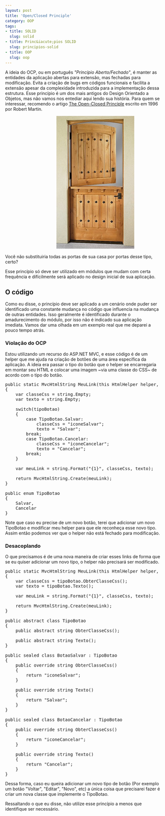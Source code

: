 ```yaml
--- 
layout: post
title: 'Open/Closed Principle'
category: OOP
tags: 
- title: SOLID
  slug: solid
- title: Princ&iacute;pios SOLID
  slug: principios-solid  
- title: OOP
  slug: oop
---
```


A ideia do OCP, ou em português *"Princípio Aberto/Fechado"*, é manter as entidades da aplicação abertas para extensão, mas fechadas para modificação.
Evita a criação de bugs em códigos funcionais e facilita a extensão apesar da complexidade introduzida para a implementação dessa estrutura.
Esse princípio é um dos mais antigos do Design Orientado a Objetos, mas não vamos nos entediar aqui lendo sua história. Para quem se interessar, recomendo o artigo [The Open-Closed Principle][ocp-robert-martin-artile] escrito em 1996 por Robert Martin.

<img title="Porta holandesa" src="/images/dutch-door-ocp.jpg" class="post_img" style="margin-left:33%;" />
<p class="post_img_subtitle">Você não substituiria todas as portas de sua casa por portas desse tipo, certo?</p>

Esse princípio só deve ser utilizado em módulos que mudam com certa frequência e difícilmente será aplicado no design inicial de sua aplicação.

## O código

Como eu disse, o princípio deve ser aplicado a um cenário onde puder ser identificado uma constante mudança no código que influencia na mudança de outras entidades.
Isso geralmente é identificado durante o amadurecimento do módulo, por isso não é indicado sua aplicação imediata.
Vamos dar uma olhada em um exemplo real que me deparei a pouco tempo atrás.

### Violação do OCP

Estou utilizando um recurso do ASP.NET MVC, e esse código é de um helper que me ajuda na criação de botões de uma área específica da aplicação.
A ideia era passar o tipo do botão que o helper se encarregaria em montar seu HTML e colocar uma imagem ~via uma classe do CSS~ de acordo com o tipo do botão.

<pre name="code" class="c-sharp">
public static MvcHtmlString MeuLink(this HtmlHelper helper, TipoBotao tipoBotao)
{
    var classeCss = string.Empty;
	var texto = string.Empty;
	
	switch(tipoBotao)
	{
		case TipoBotao.Salvar:
			classeCss = "iconeSalvar";
			texto = "Salvar";
		break;
		case TipoBotao.Cancelar:
			classeCss = "iconeCancelar";
			texto = "Cancelar";
		break;
	}

    var meuLink = string.Format("<a class='estiloPadraoDoBotao {0}'><span>{1}</span></a>", classeCss, texto);

    return MvcHtmlString.Create(meuLink);
}

public enum TipoBotao
{
    Salvar,
    Cancelar
}
</pre>

Note que caso eu precise de um novo botão, terei que adicionar um novo TipoBotao e modificar meu helper para que ele reconheça esse novo tipo. Assim então podemos ver que o helper não está fechado para modificação.

### Desacoplando

O que precisamos é de uma nova maneira de criar esses links de forma que se eu quiser adicionar um novo tipo, o helper não precisará ser modificado.

<pre name="code" class="c-sharp">
public static MvcHtmlString MeuLink(this HtmlHelper helper, TipoBotao tipoBotao)
{
    var classeCss = tipoBotao.ObterClasseCss();
    var texto = tipoBotao.Texto();

    var meuLink = string.Format("<a class='estiloPadraoDoBotao {0}'>{1}</a>", classeCss, texto);

    return MvcHtmlString.Create(meuLink);
}

public abstract class TipoBotao
{
    public abstract string ObterClasseCss();

    public abstract string Texto();
}

public sealed class BotaoSalvar : TipoBotao
{
    public override string ObterClasseCss()
    {
        return "iconeSalvar";
    }

    public override string Texto()
    {
        return "Salvar";
    }
}

public sealed class BotaoCancelar : TipoBotao
{
    public override string ObterClasseCss()
    {
        return "iconeCancelar";
    }

    public override string Texto()
    {
        return "Cancelar";
    }
}
</pre>

Dessa forma, caso eu queira adicionar um novo tipo de botão (Por exemplo um botão "Voltar", "Editar", "Novo", etc) a única coisa que precisarei fazer é criar um nova classe que implemente o TipoBotao.

Ressaltando o que eu disse, não utilize esse princípio a menos que identifique ser necessário.

[ocp-robert-martin-artile]:http://www.objectmentor.com/resources/articles/ocp.pdf